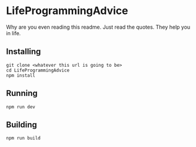 # LifeProgrammingAdvice
Why are you even reading this readme. Just read the quotes. They help you in life.

## Installing
```
git clone <whatever this url is going to be>
cd LifeProgrammingAdvice
npm install
```

## Running
```
npm run dev
```

## Building
```
npm run build
```
